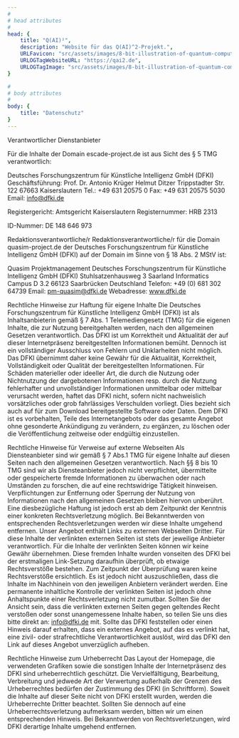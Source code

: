 ```yaml
---
#
# head attributes
#
head: {
    title: "Q(AI)²",
    description: "Website für das Q(AI)^2-Projekt.",
    URLFavicon: "src/assets/images/8-bit-illustration-of-quantum-computer-with-clean-background.ico",
    URLOGTagWebsiteURL: "https://qai2.de",
    URLOGTagImage: "src/assets/images/8-bit-illustration-of-quantum-computer-with-clean-background.ico"
}

#
# body attributes
#
body: {
    title: "Datenschutz"
}
---
```

Verantwortlicher Dienstanbieter
        
Für die Inhalte der Domain escade-project.de ist aus Sicht des § 5 TMG verantwortlich:
        
Deutsches Forschungszentrum für Künstliche Intelligenz GmbH (DFKI)
Geschäftsführung:
Prof. Dr. Antonio Krüger
Helmut Ditzer
Trippstadter Str. 122
67663 Kaiserslautern
Tel.: +49 631 20575 0
Fax: +49 631 20575 5030
Email: info@dfki.de
        
Registergericht: Amtsgericht Kaiserslautern
Registernummer: HRB 2313
        
ID-Nummer: DE 148 646 973
        
        
Redaktionsverantwortliche/r
Redaktionsverantwortliche/r für die Domain quasim-project.de der Deutsches Forschungszentrum für Künstliche Intelligenz GmbH (DFKI) auf der Domain im Sinne von § 18 Abs. 2 MStV ist:
        
Quasim Projektmanagement
Deutsches Forschungszentrum für Künstliche Intelligenz GmbH (DFKI)
Stuhlsatzenhausweg 3
Saarland Informatics Campus D 3.2
66123 Saarbrücken Deutschland 
Telefon: +49 (0) 681 302 64739
Email: pm-quasim@dfki.de
Webadresse: www.dfki.de
        
Rechtliche Hinweise zur Haftung für eigene Inhalte
Die Deutsches Forschungszentrum für Künstliche Intelligenz GmbH (DFKI) ist als Inhaltsanbieterin gemäß § 7 Abs. 1 Telemediengesetz (TMG) für die eigenen Inhalte, die zur Nutzung bereitgehalten werden, nach den allgemeinen Gesetzen verantwortlich. Das DFKI ist um Korrektheit und Aktualität der auf dieser Internetpräsenz bereitgestellten Informationen bemüht. Dennoch ist ein vollständiger Ausschluss von Fehlern und Unklarheiten nicht möglich. Das DFKI übernimmt daher keine Gewähr für die Aktualität, Korrektheit, Vollständigkeit oder Qualität der bereitgestellten Informationen. Für Schäden materieller oder ideeller Art, die durch die Nutzung oder Nichtnutzung der dargebotenen Informationen resp. durch die Nutzung fehlerhafter und unvollständiger Informationen unmittelbar oder mittelbar verursacht werden, haftet das DFKI nicht, sofern nicht nachweislich vorsätzliches oder grob fahrlässiges Verschulden vorliegt. Dies bezieht sich auch auf für zum Download bereitgestellte Software oder Daten. Dem DFKI ist es vorbehalten, Teile des Internetangebots oder das gesamte Angebot ohne gesonderte Ankündigung zu verändern, zu ergänzen, zu löschen oder die Veröffentlichung zeitweise oder endgültig einzustellen.


Rechtliche Hinweise für Verweise auf externe Webseiten
Als Diensteanbieter sind wir gemäß § 7 Abs.1 TMG für eigene Inhalte auf diesen Seiten nach den allgemeinen Gesetzen verantwortlich. Nach §§ 8 bis 10 TMG sind wir als Diensteanbieter jedoch nicht verpflichtet, übermittelte oder gespeicherte fremde Informationen zu überwachen oder nach Umständen zu forschen, die auf eine rechtswidrige Tätigkeit hinweisen. Verpflichtungen zur Entfernung oder Sperrung der Nutzung von Informationen nach den allgemeinen Gesetzen bleiben hiervon unberührt. Eine diesbezügliche Haftung ist jedoch erst ab dem Zeitpunkt der Kenntnis einer konkreten Rechtsverletzung möglich. Bei Bekanntwerden von entsprechenden Rechtsverletzungen werden wir diese Inhalte umgehend entfernen. Unser Angebot enthält Links zu externen Webseiten Dritter. Für diese Inhalte der verlinkten externen Seiten ist stets der jeweilige Anbieter verantwortlich. Für die Inhalte der verlinkten Seiten können wir keine Gewähr übernehmen. Diese fremden Inhalte wurden vonseiten des DFKI bei der erstmaligen Link-Setzung daraufhin überprüft, ob etwaige Rechtsverstöße bestehen. Zum Zeitpunkt der Überprüfung waren keine Rechtsverstöße ersichtlich. Es ist jedoch nicht auszuschließen, dass die Inhalte im Nachhinein von den jeweiligen Anbietern verändert werden. Eine permanente inhaltliche Kontrolle der verlinkten Seiten ist jedoch ohne Anhaltspunkte einer Rechtsverletzung nicht zumutbar. Sollten Sie der Ansicht sein, dass die verlinkten externen Seiten gegen geltendes Recht verstoßen oder sonst unangemessene Inhalte haben, so teilen Sie uns dies bitte direkt an: info@dfki.de mit. Sollte das DFKI feststellen oder einen Hinweis darauf erhalten, dass ein externes Angebot, auf das es verlinkt hat, eine zivil- oder strafrechtliche Verantwortlichkeit auslöst, wird das DFKI den Link auf dieses Angebot unverzüglich aufheben.
        
        
Rechtliche Hinweise zum Urheberrecht
Das Layout der Homepage, die verwendeten Grafiken sowie die sonstigen Inhalte der Internetpräsenz des DFKI sind urheberrechtlich geschützt. Die Vervielfältigung, Bearbeitung, Verbreitung und jedwede Art der Verwertung außerhalb der Grenzen des Urheberrechtes bedürfen der Zustimmung des DFKI (in Schriftform). Soweit die Inhalte auf dieser Seite nicht von DFKI erstellt wurden, werden die Urheberrechte Dritter beachtet. Sollten Sie dennoch auf eine Urheberrechtsverletzung aufmerksam werden, bitten wir um einen entsprechenden Hinweis. Bei Bekanntwerden von Rechtsverletzungen, wird DFKI derartige Inhalte umgehend entfernen.